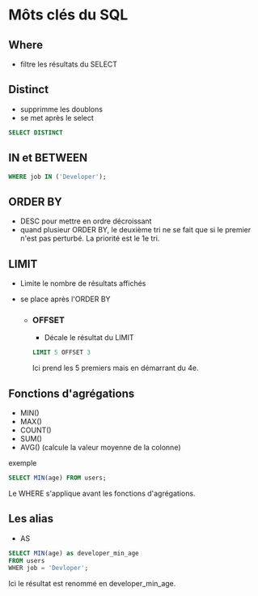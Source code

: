 # Môts clés du SQL

## Where 

- filtre les résultats du SELECT

## Distinct 

- supprimme les doublons 
- se met après le select 

```sql
SELECT DISTINCT
```

## IN et BETWEEN

```sql
WHERE job IN ('Developer');
```

## ORDER BY 

- DESC pour mettre en ordre décroissant
- quand plusieur ORDER BY, le deuxième tri ne se fait que si le premier n'est pas perturbé. La priorité est le 1e tri.

## LIMIT 

- Limite le nombre de résultats affichés 
- se place après l'ORDER BY

    - ###  OFFSET 
        - Décale le résultat du LIMIT 
        ```sql
        LIMIT 5 OFFSET 3
        ```
        Ici prend les 5 premiers mais en démarrant du 4e.

## Fonctions d'agrégations

- MIN()
- MAX()
- COUNT()
- SUM()
- AVG() (calcule la valeur moyenne de la colonne)

exemple 
```sql
SELECT MIN(age) FROM users;
```

Le WHERE s'applique avant les fonctions d'agrégations.

## Les alias

- AS 

```sql
SELECT MIN(age) as developer_min_age
FROM users
WHER job = 'Devloper';
```
Ici le résultat est renommé en developer_min_age.